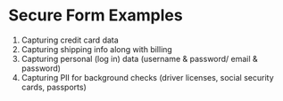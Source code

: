 # Secure Form Examples

1. Capturing credit card data
2. Capturing shipping info along with billing
3. Capturing personal (log in) data (username & password/ email & password)
4. Capturing PII for background checks (driver licenses, social security cards, passports)
